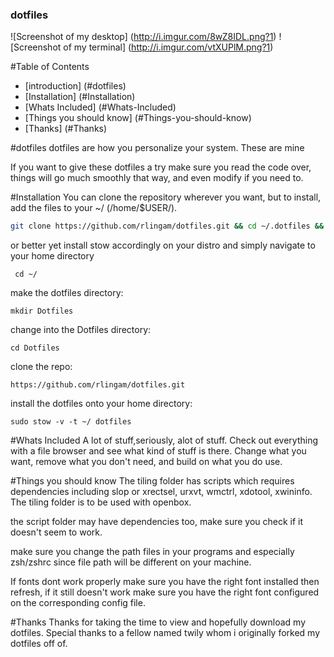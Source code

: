 ### dotfiles
![Screenshot of my desktop] (http://i.imgur.com/8wZ8IDL.png?1)
![Screenshot of my terminal] (http://i.imgur.com/vtXUPlM.png?1)

#Table of Contents
 - [introduction] (#dotfiles)
 - [Installation] (#Installation)
 - [Whats Included] (#Whats-Included)
 - [Things you should know] (#Things-you-should-know)
 - [Thanks] (#Thanks)

#dotfiles
dotfiles are how you personalize your system. These are mine

If you want to give these dotfiles a try make sure you read the code
over, things will go much smoothly that way, and even modify if you 
need to.

#Installation
You can clone the repository wherever you want, but to install, add 
the files to your ~/ (/home/$USER/). 

```bash
git clone https://github.com/rlingam/dotfiles.git && cd ~/.dotfiles && cp ~/.dotfiles/* ~/
```

or better yet install stow accordingly on your distro and simply
navigate to your home directory

` cd ~/`

make the dotfiles directory:

`mkdir Dotfiles`

change into the Dotfiles directory:

`cd Dotfiles`

clone the repo:

`https://github.com/rlingam/dotfiles.git`

install the dotfiles onto your home directory:

`sudo stow -v -t ~/ dotfiles`

#Whats Included
A lot of stuff,seriously, alot of stuff. Check out everything with a 
file browser and see what kind of stuff is there. Change what you 
want, remove what you don't need, and build on what you do use.

#Things you should know
The tiling folder has scripts which requires dependencies including 
slop or xrectsel, urxvt, wmctrl, xdotool, xwininfo. The tiling folder
is to be used with openbox.

the script folder may have dependencies too, make sure you check 
if it doesn't seem to work.

make sure you change the path files in your programs and especially
zsh/zshrc since file path will be different on your machine.

If fonts dont work properly make sure you have the right font
installed then refresh, if it still doesn't work make sure
you have the right font configured on the corresponding
config file.

#Thanks
Thanks for taking the time to view and hopefully download
my dotfiles. Special thanks to a fellow named twily whom
i originally forked my dotfiles off of.








